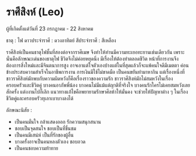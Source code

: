 # ราศีสิงห์ (Leo)

ผู้ที่เกิดตั้งแต่วันที่ 23 กรกฎาคม - 22 สิงหาคม

ธาตุ : ไฟ
ดาวประจำราศี : ดวงอาทิตย์
สีประจำราศี : สีเหลือง

ราศีสิงห์เป็นคนธาตุไฟชั้นที่สองต่อจากราศีเมษ จึงทำให้ท่านมีความทะเยอทะยานเช่นเดียวกัน เพราะนั่นคือลักษณะเด่นของธาตุไฟ ชีวิตจึงไม่ค่อยหยุดนิ่ง มีเรื่องให้ต้องทำตลอดชีวิต หน้าที่การงานจึงต้องการสิ่งใหม่และมีจินตนาการสูง อาจเอาแต่ใจตัวเองบ้างแต่ในที่สุดแล้วก็จะแพ้คนใจดีมีเมตตา ค่อนข้างประสบความสำเร็จในอาชีพการงาน การเงินมีใช้ไม่ขาดมือ เป็นคนขยันทำมาหากิน แต่เรื่องหนึ่งที่ชาวราศีสิงห์มักพบกับความผิดหวังก็คือเรื่องราวของความรัก ชาวราศีสิงห์มักไม่สมหวังในเรื่องครอบครัวและชีวิตคู่ บางคนอาภัพพี่น้อง บางคนไม่มีแม้แต่ญาติที่จริงใจ บางคนรักใครไม่เคยสมหวังเลยสักครั้ง แต่งงานไปก็เลิก แนวทางแก้ไขคือพยายามรักษาศีลห้าให้มั่นคง จะช่วยให้ปัญหาต่าง ๆ ในเรื่องชีวิตคู่และครอบครัวทุเลาเบาบางลงได้

ลักษณะนิสัย :

- เป็นคนมั่นใจ กล้าแสดงออก รักความสนุกสนาน
- ชอบเป็นจุดสนใจ ชอบเป็นที่ชื่นชม
- เป็นคนมีเสน่ห์ เป็นที่รักของผู้อื่น
- บางครั้งอาจเป็นคนหลงตัวเอง ชอบอวด
- เป็นคนชอบความท้าทาย
